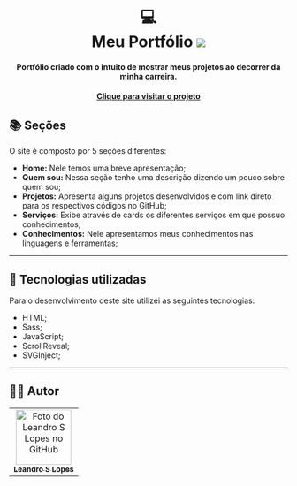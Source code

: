 <h1 align="center">
  💻<br>Meu Portfólio 
  <img src="https://img.shields.io/badge/-building-2ea44f?style=for-the-badge&logoColor=FFFFFF" />
</h1>

<h4 align="center">
  Portfólio criado com o intuito de mostrar meus projetos ao decorrer da minha carreira.
</h4>

<!-- ![Resultado final do projeto](assets/image/preview.png) -->

<h4 align="center">
  <a href="https://leandroslopes.github.io/" target="_blank">
    Clique para visitar o projeto
  </a>
</h4>

## 📚 Seções
O site é composto por 5 seções diferentes:

- **Home:** Nele temos uma breve apresentação;
- **Quem sou:** Nessa seção tenho uma descrição dizendo um pouco sobre quem sou;
- **Projetos:** Apresenta alguns projetos desenvolvidos e com link direto para os respectivos códigos no GitHub;
- **Serviços:** Exibe através de cards os diferentes serviços em que possuo conhecimentos;
- **Conhecimentos:** Nele apresentamos meus conhecimentos nas linguagens e ferramentas;

---

## 💼 Tecnologias utilizadas
Para o desenvolvimento deste site utilizei as seguintes tecnologias:

- HTML;
- Sass;
- JavaScript;
- ScrollReveal;
- SVGInject;

---

## 👨‍💻 Autor<br>
<table>
  <tr>
    <td align="center">
      <a href="https://github.com/leandroslopes">
        <img src="https://avatars.githubusercontent.com/u/31078967?v=4" width="100px;" alt="Foto do Leandro S Lopes no GitHub"/><br>
        <sub>
          <b>Leandro S Lopes</b>
        </sub>
      </a>
    </td>
  </tr>
</table>
